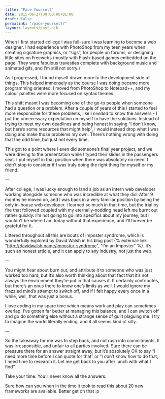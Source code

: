 ```yaml
---
title: "Pace Yourself"
date: 2015-06-27T00:00:00+01:00
draft: false
permalink: "/pace-yourself/"
layout: layouts/post.njk
---
```


When I first started college I was full-sure I was learning to become a web designer. I had experience with PhotoShop from my teen years when creating signature graphics, or “sigs”, for people on forums, or designing little sites on Freewebs (mostly with Flash-based games embedded on the page. They were fabulous travesties complete with background music and animated gifs, and I’m still not sorry.)

As I progressed, I found myself drawn more to the development side of things. This helped immensely as the course I was doing became more programming oriented. I moved from PhotoShop to Notepad++, and my colour palettes were more focused on syntax themes.

This shift meant I was becoming one of the go-to people when someone had a question or a problem. After a couple of years of this I started to feel more responsible for these problems, like I <em>needed</em> to know the answers - I put the unnecessary expectation on myself to have the solutions. Instead of trying to meet my own deadlines and being honest in saying “I don’t know, but here’s some resources that might help”, I would instead drop what I was doing and make those problems my own. There’s nothing wrong with doing that the odd time, but just not every time.

This got to a point where I even did someone’s final year project, and we were driving to the presentation while I typed their slides in the passengers seat. I put myself in that position when there was absolutely no need. I didn’t stop to consider if I was truly doing the right thing for myself or my friend.

—

After college, I was lucky enough to land a job as an intern web developer working alongside someone who was incredible at what they did. After 9 months he moved on, and I was back in a very familiar position by being the only in-house web developer. I learned so much in that time, but the trial by fire that followed coupled with my eternally-nodding head left me burnt out rather quickly. I’m not going to go into specifics about my journey, but I wouldn’t be where I am today without that experience, and I’ll forever be grateful for it.

Littered throughout all this are bouts of imposter syndrome, which is wonderfully explored by David Walsh in his blog post {% external-link "http://davidwalsh.name/impostor-syndrome", "I’m an Imposter" %}. It’s such an honest article, and it can apply to any industry, not just the web.

—

You might hear about burn out, and attribute it to someone who was just worked too hard, but it’s also worth thinking about that fact that it’s not always the environment they’re put in that causes it. It certainly contributes, but there’s an onus there to know one’s limits as well. I would ignore my frazzled mind’s attempt to switch off, and if I felt happy every once in a while, well, that was just a bonus.

I love coding in my spare time which means work and play can sometimes overlap. I’ve gotten far better at managing this balance, and I can switch off and go do something else without a strange sense of guilt plaguing me. I try to imagine the world literally ending, and it all seems kind of silly.

—

So the takeaway for me was to step back, and not rush into commitments. It was irresponsible, and unfair to all parties involved. Sure there can be pressure there for an answer straight away, but it’s absolutely OK to say “I need more time before I can quote for that” or “I don’t know how to do that, I need time to research it. Let me get back to you after lunch with what I find”.

Take your time. You’ll never know all the answers.

Sure how can you when in the time it took to read this about 20 new frameworks are available. Better get on that :p
